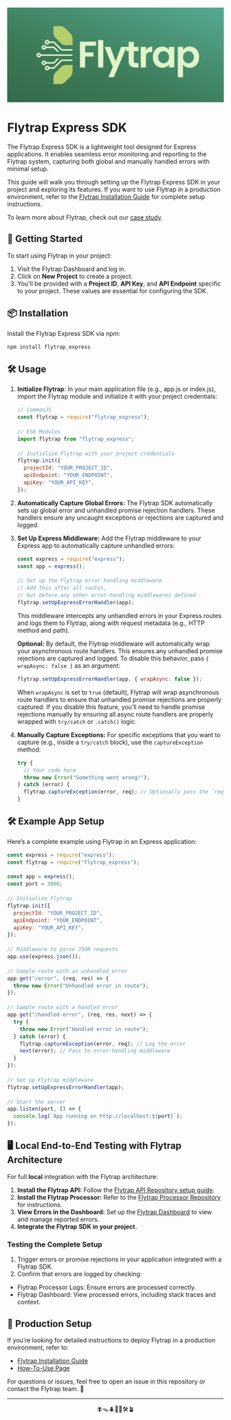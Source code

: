 ![Organization Logo](https://raw.githubusercontent.com/getflytrap/.github/main/profile/flytrap_logo.png)

# Flytrap Express SDK

The Flytrap Express SDK is a lightweight tool designed for Express applications. It enables seamless error monitoring and reporting to the Flytrap system, capturing both global and manually handled errors with minimal setup.

This guide will walk you through setting up the Flytrap Express SDK in your project and exploring its features. If you want to use Flytrap in a production environment, refer to the [Flytrap Installation Guide](https://github.com/getflytrap/flytrap_terraform) for complete setup instructions.

To learn more about Flytrap, check out our [case study](https://getflytrap.github.io/).

## 🚀 Getting Started

To start using Flytrap in your project:

1. Visit the Flytrap Dashboard and log in.
2. Click on **New Project** to create a project.
3. You’ll be provided with a **Project ID**, **API Key**, and **API Endpoint** specific to your project. These values are essential for configuring the SDK.

## 📦 Installation

Install the Flytrap Express SDK via npm:

```bash
npm install flytrap_express
```

## 🛠️ Usage

1. **Initialize Flytrap**: In your main application file (e.g., app.js or index.js), import the Flytrap module and initialize it with your project credentials:

    ```javascript
    // CommonJS
    const flytrap = require("flytrap_express");

    // ES6 Modules
    import flytrap from "flytrap_express";

    // Initialize Flytrap with your project credentials
    flytrap.init({
      projectId: "YOUR_PROJECT_ID",
      apiEndpoint: "YOUR_ENDPOINT",
      apiKey: "YOUR_API_KEY",
    });
    ```
2. **Automatically Capture Global Errors:** The Flytrap SDK automatically sets up global error and unhandled promise rejection handlers. These handlers ensure any uncaught exceptions or rejections are captured and logged.

3. **Set Up Express Middleware:** Add the Flytrap middleware to your Express app to automatically capture unhandled errors:

    ```javascript
    const express = require("express");
    const app = express();

    // Set up the Flytrap error handling middleware
    // Add this after all routes,
    // but before any other error-handling middlewares defined
    flytrap.setUpExpressErrorHandler(app);
    ```

    This middleware intercepts any unhandled errors in your Express routes and logs them to Flytrap, along with request metadata (e.g., HTTP method and path).

    **Optional:** By default, the Flytrap middleware will automatically wrap your asynchronous route handlers. This ensures any unhandled promise rejections are captured and logged. To disable this behavior, pass `{ wrapAsync: false }` as an argument:

    ```javascript
    flytrap.setUpExpressErrorHandler(app, { wrapAsync: false });
    ```

    When `wrapAsync` is set to `true` (default), Flytrap will wrap asynchronous route handlers to ensure that unhandled promise rejections are properly captured. If you disable this feature, you’ll need to handle promise rejections manually by ensuring all async route handlers are properly wrapped with `try/catch` or `.catch()` logic.

3. **Manually Capture Exceptions:** For specific exceptions that you want to capture (e.g., inside a `try/catch` block), use the `captureException` method:

    ```javascript
    try {
      // Your code here
      throw new Error("Something went wrong!");
    } catch (error) {
      flytrap.captureException(error, req); // Optionally pass the `req` object for additional context
    }
    ```

## 🛠️ Example App Setup

Here’s a complete example using Flytrap in an Express application:

```javascript
const express = require("express");
const flytrap = require("flytrap_express");

const app = express();
const port = 3000;

// Initialize Flytrap
flytrap.init({
  projectId: "YOUR_PROJECT_ID",
  apiEndpoint: "YOUR_ENDPOINT",
  apiKey: "YOUR_API_KEY",
});

// Middleware to parse JSON requests
app.use(express.json());

// Sample route with an unhandled error
app.get("/error", (req, res) => {
  throw new Error("Unhandled error in route");
});

// Sample route with a handled error
app.get("/handled-error", (req, res, next) => {
  try {
    throw new Error("Handled error in route");
  } catch (error) {
    flytrap.captureException(error, req); // Log the error
    next(error); // Pass to error-handling middleware
  }
});

// Set up Flytrap middleware
flytrap.setUpExpressErrorHandler(app);

// Start the server
app.listen(port, () => {
  console.log(`App running on http://localhost:${port}`);
});
```

## 🖥️ Local End-to-End Testing with Flytrap Architecture

For full **local** integration with the Flytrap architecture:

1. **Install the Flytrap API:** Follow the [Flytrap API Repository setup guide](https://github.com/getflytrap/flytrap_api).
2. **Install the Flytrap Processor:** Refer to the [Flytrap Processor Repository](https://github.com/getflytrap/flytrap_processor) for instructions.
3. **View Errors in the Dashboard:** Set up the [Flytrap Dashboard](https://github.com/getflytrap/flytrap_ui) to view and manage reported errors.
4. **Integrate the Flytrap SDK in your project.**

### Testing the Complete Setup
1. Trigger errors or promise rejections in your application integrated with a Flytrap SDK.
2. Confirm that errors are logged by checking:
  - Flytrap Processor Logs: Ensure errors are processed correctly.
  - Flytrap Dashboard: View processed errors, including stack traces and context.

## 🚀 Production Setup
If you’re looking for detailed instructions to deploy Flytrap in a production environment, refer to:

- [Flytrap Installation Guide](https://github.com/getflytrap/flytrap_terraform)
- [How-To-Use Page](https://getflytrap.github.io/)

For questions or issues, feel free to open an issue in this repository or contact the Flytrap team. 🚀

---

<div align="center">
  🪰🪤🪲🌱🚦🛠️🪴
</div>